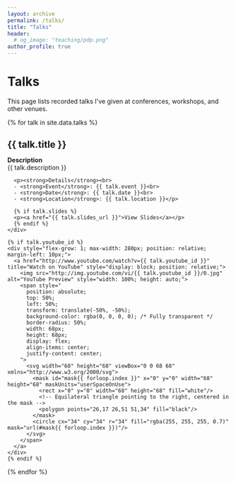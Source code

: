 ```yaml
---
layout: archive
permalink: /talks/
title: "Talks"
header: 
  # og_image: "teaching/pdp.png"
author_profile: true
---
```


# Talks

This page lists recorded talks I've given at conferences, workshops, and other venues.

{% for talk in site.data.talks %}
<div style="margin-bottom: 2em;">
  <h2 style="margin-bottom: 0;">{{ talk.title }}</h2>
  
  <div style="display: flex; align-items: flex-start; gap: 5px;">
    <div style="flex-grow: 2;">
      <p><strong>Description</strong><br>
      {{ talk.description }}</p>
      
      <p><strong>Details</strong><br>
      - <strong>Event</strong>: {{ talk.event }}<br>
      - <strong>Date</strong>: {{ talk.date }}<br>
      - <strong>Location</strong>: {{ talk.location }}</p>
      
      {% if talk.slides %}
      <p><a href="{{ talk.slides_url }}">View Slides</a></p>
      {% endif %}
    </div>
    
    {% if talk.youtube_id %}
    <div style="flex-grow: 1; max-width: 280px; position: relative; margin-left: 10px;">
      <a href="http://www.youtube.com/watch?v={{ talk.youtube_id }}" title="Watch on YouTube" style="display: block; position: relative;">
        <img src="http://img.youtube.com/vi/{{ talk.youtube_id }}/0.jpg" alt="YouTube Preview" style="width: 100%; height: auto;">
        <span style="
          position: absolute;
          top: 50%;
          left: 50%;
          transform: translate(-50%, -50%);
          background-color: rgba(0, 0, 0, 0); /* Fully transparent */
          border-radius: 50%;
          width: 68px;
          height: 68px;
          display: flex;
          align-items: center;
          justify-content: center;
        ">
          <svg width="68" height="68" viewBox="0 0 68 68" xmlns="http://www.w3.org/2000/svg">
            <mask id="mask{{ forloop.index }}" x="0" y="0" width="68" height="68" maskUnits="userSpaceOnUse">
              <rect x="0" y="0" width="68" height="68" fill="white"/>
              <!-- Equilateral triangle pointing to the right, centered in the mask -->
              <polygon points="26,17 26,51 51,34" fill="black"/>
            </mask>
            <circle cx="34" cy="34" r="34" fill="rgba(255, 255, 255, 0.7)" mask="url(#mask{{ forloop.index }})"/>
          </svg>
        </span>
      </a>
    </div>
    {% endif %}
  </div>
</div>
{% endfor %}
